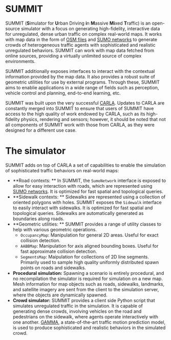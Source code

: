 # SUMMIT
SUMMIT (**S**imulator for **U**rban Driving **i**n **M**assive **Mi**xed **T**raffic) is an open-source simulator with a focus on generating high-fidelity, interactive data for unregulated, dense urban traffic on complex real-world maps. It works with map data in the form of [OSM files](https://wiki.openstreetmap.org/wiki/OSM_file_formats) and [SUMO networks](https://sumo.dlr.de/docs/Networks/SUMO_Road_Networks.html) to generate crowds of heterogeneous traffic agents with sophisticated and realistic unregulated behaviors. SUMMIT can work with map data fetched from online sources, providing a virtually unlimited source of complex environments.

SUMMIT additionally exposes interfaces to interact with the contextual information provided by the map data. It also provides a robust suite of geometric utilities for use by external programs. Through these, SUMMIT aims to enablie applications in a wide range of fields such as perception, vehicle control and planning, end-to-end learning, etc. 

SUMMIT was built upon the very successful [CARLA](http://carla.org/). Updates to CARLA are constantly merged into SUMMIT to ensure that users of SUMMIT have access to the high quality of work endowed by CARLA, such as its high-fidelity physics, rendering and sensors; however, it should be noted that not all components of SUMMIT work with those from CARLA, as they were designed for a different use case.

# The simulator
SUMMIT adds on top of CARLA a set of capabilities to enable the simulation of sophisticated traffic behaviors on real-world maps:

  * **Road contexts: ** In SUMMIT, the `SumoNetwork` interface is exposed to allow for easy interaction with roads, which are represented using [SUMO networks](https://sumo.dlr.de/docs/Networks/SUMO_Road_Networks.html). It is optimized for fast spatial and topological queries.
  * **Sidewalk contexts: ** Sidewalks are represented using a collection of oriented polygons with holes. SUMMIT exposes the `Sidewalk` interface to easily interact with sidewalks. It is optimized for fast spatial and topological queries. Sidewalks are automatically generated as boundaries along roads.
  * **Geometric utilities: ** SUMMIT provides a range of utility classes to help with various geometric operations.
    * `OccupancyMap`: Manipulation for general 2D areas. Useful for exact collision detection. 
    * `AABBMap`: Manipulation for axis aligned bounding boxes. Useful for fast approximate collision detection. 
    * `SegmentsMap`: Maipulation for collections of 2D line segments. Primarily used to sample high quality uniformly distributed spawn points on roads and sidewalks.
  * **Procedural simulation:** Spawning a scenario is entirely procedural, and no recompilation the simulator is required for simulation on a new map. Mesh information for map objects such as roads, sidewalks, landmarks, and satellite imagery are sent from the client to the simulation server, where the objects are dynamically spawned.
  * **Crowd simulator:** SUMMIT provides a client side Python script that simulates unregulated traffic in the simulation. It is capable of generating dense crowds, involving vehicles on the road and pedestrians on the sidewalk, where agents operate interactively with one another. [GAMMA](https://arxiv.org/abs/1906.01566), a state-of-the-art traffic motion prediction model, is used to produce sophisticated and realistic behaviors in the simulated crowd.
